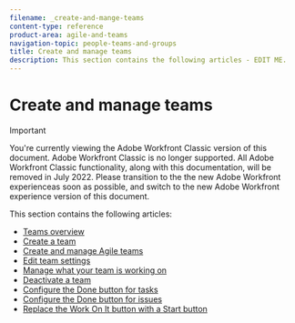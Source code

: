 ```yaml
---
filename: _create-and-mange-teams
content-type: reference
product-area: agile-and-teams
navigation-topic: people-teams-and-groups
title: Create and manage teams
description: This section contains the following articles - EDIT ME.
---
```


# Create and manage teams

>[!IMPORTANT]
>
>You're currently viewing the Adobe Workfront Classic version of this document. Adobe Workfront Classic is no longer supported. All Adobe Workfront Classic functionality, along with this documentation, will be removed in July 2022. Please transition to the the new Adobe Workfront experienceas soon as possible, and switch to the new Adobe Workfront experience version of this document.

This section contains the following articles:

* [Teams overview](../../people-teams-and-groups/create-and-manage-teams/teams-overview.md) 
* [Create a team](../../people-teams-and-groups/create-and-manage-teams/create-a-team.md) 
* [Create and manage Agile teams](../../people-teams-and-groups/create-and-manage-teams/create-and-manage-agile-teams.md) 
* [Edit team settings](../../people-teams-and-groups/create-and-manage-teams/edit-team-settings.md) 
* [Manage what your team is working on](../../people-teams-and-groups/create-and-manage-teams/manage-what-your-team-is-working-on.md) 
* [Deactivate a team](../../people-teams-and-groups/create-and-manage-teams/deactivate-a-team.md) 
* [Configure the Done button for tasks](../../people-teams-and-groups/create-and-manage-teams/configure-the-done-button-for-tasks.md) 
* [Configure the Done button for issues](../../people-teams-and-groups/create-and-manage-teams/configure-the-done-button-for-issues.md) 
* [Replace the Work On It button with a Start button](../../people-teams-and-groups/create-and-manage-teams/work-on-it-button-to-start-button.md)

